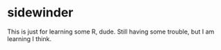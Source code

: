 # sidewinder

This is just for learning some R, dude.
Still having some trouble, but I am learning I think.
